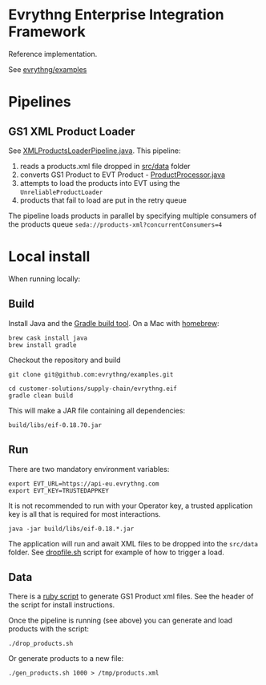 # Evrythng Enterprise Integration Framework

Reference implementation.

See [evrythng/examples](https://github.com/evrythng/examples/tree/master/customer-solutions/supply-chain)

# Pipelines

## GS1 XML Product Loader

See [XMLProductsLoaderPipeline.java](src/main/java/com/evrythng/demo/supplychain/XMLProductsLoaderPipeline.java). This pipeline:

1. reads a products.xml file dropped in [src/data](src/data) folder
2. converts GS1 Product to EVT Product - [ProductProcessor.java](src/main/java/com/evrythng/demo/supplychain/products/ProductProcessor.java)
3. attempts to load the products into EVT using the `UnreliableProductLoader`
4. products that fail to load are put in the retry queue

The pipeline loads products in parallel by specifying multiple consumers of the products queue `seda://products-xml?concurrentConsumers=4`


# Local install

When running locally:

## Build

Install Java and the [Gradle build tool](https://gradle.org/). On a Mac with [homebrew](https://brew.sh/):

    brew cask install java
    brew install gradle

Checkout the repository and build

    git clone git@github.com:evrythng/examples.git

    cd customer-solutions/supply-chain/evrythng.eif
    gradle clean build

This will make a JAR file containing all dependencies:

    build/libs/eif-0.18.70.jar

## Run

There are two mandatory environment variables:

    export EVT_URL=https://api-eu.evrythng.com
    export EVT_KEY=TRUSTEDAPPKEY

It is not recommended to run with your Operator key, a trusted application key is all that is required for most interactions.

    java -jar build/libs/eif-0.18.*.jar

The application will run and await XML files to be dropped into the `src/data` folder. See [dropfile.sh](dropfile.sh) script for example of how to trigger a load.

## Data

There is a [ruby script](src/main/ruby/gen_products.rb) to generate GS1 Product xml files. See the header of the script for install instructions.

Once the pipeline is running (see above) you can generate and load products with the script:

    ./drop_products.sh

Or generate products to a new file:

    ./gen_products.sh 1000 > /tmp/products.xml

